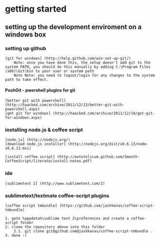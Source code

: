 # getting started

## setting up the development enviroment on a windows box
### setting up github

	[git for windows] (http://help.github.com/win-set-up-git/)
		Note: once you have done this, the setup doesn't add git to the system PATH, you should do this manually by adding C:\Program Files (x86)\Git\bin to your user or system path
		Note Note: you need to logout/login for any changes to the system path to take effect.

#### PoshGit - pwershell plugins for git
	[better git with powershell] (http://haacked.com/archive/2011/12/13/better-git-with-powershell.aspx)
	[get git for windows] (http://haacked.com/archive/2011/12/19/get-git-for-windows.aspx)


### installing node.js & coffee script

	[node.js] (http://nodejs.org/)
	[download node.js installer] (http://nodejs.org/dist/v0.6.13/node-v0.6.13.msi)

	[install coffee script] (http://autotelicum.github.com/Smooth-CoffeeScript/literate/install-notes.pdf)

### ide

	[sublimetext 2] (http://www.sublimetext.com/2)

### sublimetext/textmate coffee-script plugins 

	[coffee script tmbundle] (https://github.com/jashkenas/coffee-script-tmbundle)

	1. goto %appdata%\sublime text 2\preferences and create a coffee-script folder
	2. clone the repository above into this folder
		2.1. git clone git@github.com@jashkenas/coffee-script-tmbundle .
	3. done :)
